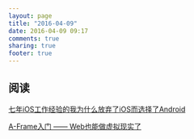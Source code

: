```yaml
---
layout: page
title: "2016-04-09"
date: 2016-04-09 09:17
comments: true
sharing: true
footer: true
---
```


## 阅读

[七年iOS工作经验的我为什么放弃了iOS而选择了Android](http://www.codeceo.com/article/why-giveup-ios-choose-android.html)

[A-Frame入门 —— Web也能做虚拟现实了](http://aerotiger.info/archives/a-frame-the-easiest-way-to-bring-vr-to-the-web-today.html)
